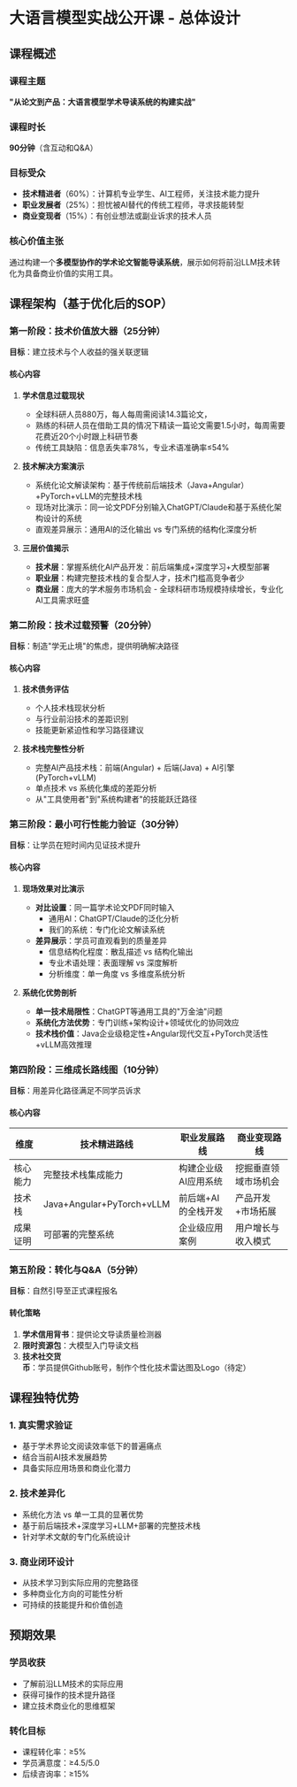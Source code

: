 # 大语言模型实战公开课 - 总体设计

## 课程概述

### 课程主题
**"从论文到产品：大语言模型学术导读系统的构建实战"**

### 课程时长
**90分钟**（含互动和Q&A）

### 目标受众
- **技术精进者**（60%）：计算机专业学生、AI工程师，关注技术能力提升
- **职业发展者**（25%）：担忧被AI替代的传统工程师，寻求技能转型
- **商业变现者**（15%）：有创业想法或副业诉求的技术人员

### 核心价值主张
通过构建一个**多模型协作的学术论文智能导读系统**，展示如何将前沿LLM技术转化为具备商业价值的实用工具。

## 课程架构（基于优化后的SOP）

### 第一阶段：技术价值放大器（25分钟）
**目标**：建立技术与个人收益的强关联逻辑

#### 核心内容
1. **学术信息过载现状**
   - 全球科研人员880万，每人每周需阅读14.3篇论文，
   - 熟练的科研人员在借助工具的情况下精读一篇论文需要1.5小时，每周需要花费近20个小时跟上科研节奏
   - 传统工具缺陷：信息丢失率78%，专业术语准确率≤54%

2. **技术解决方案演示**
   - 系统化论文解读架构：基于传统前后端技术（Java+Angular）+PyTorch+vLLM的完整技术栈
   - 现场对比演示：同一论文PDF分别输入ChatGPT/Claude和基于系统化架构设计的系统
   - 直观差异展示：通用AI的泛化输出 vs 专门系统的结构化深度分析

3. **三层价值揭示**
   - **技术层**：掌握系统化AI产品开发：前后端集成+深度学习+大模型部署
   - **职业层**：构建完整技术栈的复合型人才，技术门槛高竞争者少
   - **商业层**：庞大的学术服务市场机会 - 全球科研市场规模持续增长，专业化AI工具需求旺盛

### 第二阶段：技术过载预警（20分钟）
**目标**：制造"学无止境"的焦虑，提供明确解决路径

#### 核心内容
1. **技术债务评估**
   - 个人技术栈现状分析
   - 与行业前沿技术的差距识别
   - 技能更新紧迫性和学习路径建议

2. **技术栈完整性分析**
   - 完整AI产品技术栈：前端(Angular) + 后端(Java) + AI引擎(PyTorch+vLLM)
   - 单点技术 vs 系统化集成的差距分析
   - 从"工具使用者"到"系统构建者"的技能跃迁路径

### 第三阶段：最小可行性能力验证（30分钟）
**目标**：让学员在短时间内见证技术提升

#### 核心内容
1. **现场效果对比演示**
   - **对比设置**：同一篇学术论文PDF同时输入
     - 通用AI：ChatGPT/Claude的泛化分析
     - 我们的系统：专门化论文解读系统
   - **差异展示**：学员可直观看到的质量差异
     - 信息结构化程度：散乱描述 vs 结构化输出
     - 专业术语处理：表面理解 vs 深度解析
     - 分析维度：单一角度 vs 多维度系统分析

2. **系统化优势剖析**
   - **单一技术局限性**：ChatGPT等通用工具的"万金油"问题
   - **系统化方法优势**：专门训练+架构设计+领域优化的协同效应
   - **技术栈价值**：Java企业级稳定性+Angular现代交互+PyTorch灵活性+vLLM高效推理

### 第四阶段：三维成长路线图（10分钟）
**目标**：用差异化路径满足不同学员诉求

#### 核心内容
| 维度 | 技术精进路线 | 职业发展路线 | 商业变现路线 |
|------|-------------|-------------|-------------|
| 核心能力 | 完整技术栈集成能力 | 构建企业级AI应用系统 | 挖掘垂直领域市场机会 |
| 技术栈 | Java+Angular+PyTorch+vLLM | 前后端+AI的全栈开发 | 产品开发+市场拓展 |
| 成果证明 | 可部署的完整系统 | 企业级应用案例 | 用户增长与收入模式 |

### 第五阶段：转化与Q&A（5分钟）
**目标**：自然引导至正式课程报名

#### 转化策略
1. **学术信用背书**：提供论文导读质量检测器
2. **限时资源包**：大模型入门导读文档
3. **技术社交货币**：学员提供Github账号，制作个性化技术雷达图及Logo（待定）

## 课程独特优势

### 1. 真实需求验证
- 基于学术界论文阅读效率低下的普遍痛点
- 结合当前AI技术发展趋势
- 具备实际应用场景和商业化潜力

### 2. 技术差异化
- 系统化方法 vs 单一工具的显著优势
- 基于前后端技术+深度学习+LLM+部署的完整技术栈
- 针对学术文献的专门化系统设计

### 3. 商业闭环设计
- 从技术学习到实际应用的完整路径
- 多种商业化方向的可能性分析
- 可持续的技能提升和价值创造

## 预期效果

### 学员收获
- 了解前沿LLM技术的实际应用
- 获得可操作的技术提升路径
- 建立技术商业化的思维框架

### 转化目标
- 课程转化率：≥5%
- 学员满意度：≥4.5/5.0
- 后续咨询率：≥15% 